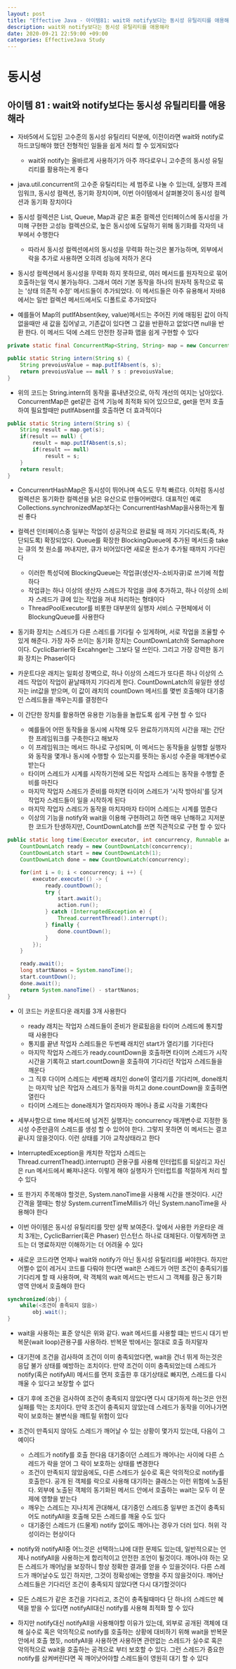 ```yaml
---
layout: post
title: "Effective Java - 아이템81: wait와 notify보다는 동시성 유틸리티를 애용해라"
description: wait와 notify보다는 동시성 유틸리티를 애용해라
date: 2020-09-21 22:59:00 +09:00
categories: EffectiveJava Study
---
```



# 동시성

## 아이템 81 : wait와 notify보다는 동시성 유틸리티를 애용해라

- 자바5에서 도입된 고수준의 동시성 유틸리티 덕분에, 이전이라면 wait와 notify로 하드코딩해야 했던 전형적인 일들을 쉽게 처리 할 수 있게되었다
    * wait와 notify는 올바르게 사용하기가 아주 까다로우니 고수준의 동시성 유틸리티를 활용하는게 좋다

- java.util.concurrent의 고수준 유틸리티는 세 범주로 나눌 수 있는데, 실행자 프레임워크, 동시성 컬렉션, 동기화 장치이며, 이번 아이템에서 살펴볼것이 동시성 컬렉션과 동기화 장치이다
- 동시성 컬렉션은 List, Queue, Map과 같은 표준 컬렉션 인터페이스에 동시성을 가미해 구현한 고성능 컬렉션으로, 높은 동시성에 도달하기 위해 동기화를 각자의 내부에서 수행한다
    * 따라서 동시성 컬렉션에서의 동시성을 무력화 하는것은 불가능하며, 외부에서 락을 추가로 사용하면 오히려 성능에 저하가 온다

- 동시성 컬렉션에서 동시성을 무력화 하지 못하므로, 여러 메서드를 원자적으로 묶어 호출하는일 역시 불가능하다. 그래서 여러 기본 동작을 하나의 원자적 동작으로 묶는 '상태 의존적 수정' 메서드들이 추가되었다. 이 메서드들은 아주 유용해서 자바8에서는 일반 컬렉션 메서드에서도 디폴트로 추가되었다
- 예를들어 Map의 putIfAbsent(key, value)메서드는 주어진 키에 매핑된 값이 아직 없을때만 새 값을 집어넣고, 기존값이 있다면 그 값을 반환하고 없었다면 null을 반환 한다. 이 메서드 덕에 스레드 안전한 정규화 맵을 쉽게 구현할 수 있다

```java
private static final ConcurrentMap<String, String> map = new ConcurrentMap<>();

public static String intern(String s) {
    String prevoiusValue = map.putIfAbsent(s, s);
    return prevoiusValue == null ? s : prevoiusValue;
}
```

- 위의 코드는 String.intern의 동작을 흉내낸것으로, 아직 개선의 여지는 남아있다. ConcurrentMap은 get같은 검색 기능에 최적화 되어 있으므로, get을 먼저 호출하여 필요할때만 putIfAbsent를 호출하면 더 효과적이다

```java
public static String intern(String s) {
    String result = map.get(s);
    if(result == null) {
        result = map.putIfAbsent(s,s);
        if(result == null)
            result = s;
    }
    return result;
}
```

- ConcurrenrtHashMap은 동시성이 뛰어나며 속도도 무척 빠르다. 이처럼 동시성 컬렉션은 동기화한 컬렉션을 낡은 유산으로 만들어버렸다. 대표적인 예로 Collections.synchronizedMap보다는 ConcurrentHashMap을사용하는게 훨씬 좋다
- 컬렉션 인터페이스중 일부는 작업이 성공적으로 완료될 때 까지 기다리도록(즉, 차단되도록) 확장되었다. Queue를 확장한 BlockingQueue에 추가된 메서드중 take는 큐의 첫 원소를 꺼내지만, 큐가 비어있다면 새로운 원소가 추가될 때까지 기다린다
    * 이러한 특성덕에 BlockingQueue는 작업큐(생산자-소비자큐)로 쓰기에 적합하다
    * 작업큐는 하나 이상의 생산자 스레드가 작업을 큐에 추가하고, 하나 이상의 소비자 스레드가 큐에 있는 작업을 꺼내 처리하는 형태이다
    * ThreadPoolExecutor를 비롯한 대부분의 실행자 서비스 구현체에서 이 BlockungQueue를 사용한다

- 동기화 장치는 스레드가 다른 스레드를 기다릴 수 있게하며, 서로 작업을 조율할 수 있게 해준다. 가장 자주 쓰이는 동기화 장치는 CountDownLatch와 Semaphore이다. CyclicBarrier와 Excahnger는 그보다 덜 쓰인다. 그리고 가장 강력한 동기화 장치는 Phaser이다
- 카운트다운 래치는 일회성 장벽으로, 하나 이상의 스레드가 또다른 하나 이상의 스레드 작업이 작업이 끝날때까지 기다리게 한다. CountDownLatch의 유일한 생성자는 int값을 받으며, 이 값이 래치의 countDown 메서드를 몇번 호출해야 대기중인 스레드들을 깨우는지를 결정한다
- 이 간단한 장치를 활용하면 유용한 기능들을 놀랍도록 쉽게 구현 할 수 있다
    * 예를들어 어떤 동작들을 동시에 시작해 모두 완료하기까지의 시간을 재는 간단한 프레임워크를 구축한다고 해보자
    * 이 프레임워크는 메서드 하나로 구성되며, 이 메서드는 동작들을 실행할 실행자와 동작을 몇개나 동시에 수행할 수 있는지를 뜻하는 동시성 수준을 매개변수로 받는다
    * 타이머 스레드가 시계를 시작하기전에 모든 작업자 스레드는 동작을 수행할 준비를 마친다
    * 마지막 작업자 스레드가 준비를 마치면 타이머 스레드가 '시작 방아쇠'를 당겨 작업자 스레드들이 일을 시작하게 된다
    * 마지막 작업자 스레드가 동작을 마치자마자 타이머 스레드는 시계를 멈춘다
    * 이상의 기능을 notify와 wait을 이용해 구현하려고 하면 매우 난해하고 지저분한 코드가 탄생하지만, CountDownLatch를 쓰면 직관적으로 구현 할 수 있다

```java
public static long time(Executor executor, int concurrency, Runnable action) throws InterruptedException {
    CountDownLatch ready = new CountDownLatch(concurrency);
    CountDownLatch start = new CountDownLatch(1);
    CountDownLatch done = new CountDownLatch(concurrency);

    for(int i = 0; i < concurrency; i ++) {
        executor.execute(() -> {
            ready.countDown();
            try {
                start.await();
                action.run();
            } catch (InterruptedException e) {
                Thread.currentThread().interrupt();
            } finally {
                done.countDown();
            }
        });
    }

    ready.await();
    long startNanos = System.nanoTime();
    start.countDown();
    done.await();
    return System.nanoTime() - startNanos;
}
```

- 이 코드는 카운트다운 래치를 3개 사용한다
    * ready 래치는 작업자 스레드들이 준비가 완료됬음을 타이머 스레드에 통지할 때 사용한다
    * 통지를 끝낸 작업자 스레드들은 두번째 래치인 start가 열리기를 기다린다
    * 마지막 작업자 스레드가 ready.countDown을 호출하면 타이머 스레드가 시작 시간을 기록하고 start.countDown을 호출하여 기다리던 작업자 스레드들을 깨운다
    * 그 직후 다이머 스레드는 세번째 래치인 done이 열리기를 기다리며, done래치는 마지막 남은 작업자 스레드가 동작을 마치고 done.countDown을 호출하면 열린다
    * 타이머 스레드는 done래치가 열리자마자 깨어나 종료 시각을 기록한다

- 세부사항으로 time 메서드에 넘겨진 실행자는 concurrency 매개변수로 지정한 동시성 수준만큼의 스레드를 생성 할 수 있어야 한다. 그렇지 못하면 이 메서드는 결코 끝나지 않을것이다. 이런 상태를 기아 교착상태라고 한다
- InterruptedException을 캐치한 작업자 스레드는 Thread.currentThead().interrupt() 관용구를 사용해 인터럽트를 되살리고 자신은 run 메서드에서 빠져나온다. 이렇게 해야 실행자가 인터럽트를 적절하게 처리 할 수 있다
- 또 한가지 주목해야 할것은, System.nanoTime을 사용해 시간을 잰것이다. 시간 간격을 잴때는 항상 System.currentTimeMillis가 아닌 System.nanoTime을 사용해야 한다
- 이번 아이템은 동시성 유틸리티를 맛만 살짝 보여준다. 앞에서 사용한 카운타운 래치 3개는, CyclicBarrier(혹은 Phaser) 인스턴스 하나로 대체된다. 이렇게하면 코드는 더 명료하지만 이해하기는 더 어려울 수 있다
- 새로운 코드라면 언제나 wait와 notify가 아닌 동시성 유틸리티를 써야한다. 하지만 어쩔수 없이 레거시 코드를 다뤄야 한다면 wait은 스레드가 어떤 조건이 충족되기를 기다리게 할 때 사용하며, 락 객체의 wait 메서드는 반드시 그 객체를 잠근 동기화 영역 안에서 호출해야 한다

```java
synchronized(obj) {
    while(<조건이 충족되지 않음>)
        obj.wait();
}
```

- wait을 사용하는 표준 양식은 위와 같다. wait 메서드를 사용할 떄는 반드시 대기 반복문(wait loop)관용구를 사용하라. 반복문 밖에서는 절대로 호출 하지말자
- 대기전에 조건을 검사하여 조건이 이미 충족되었다면, wait을 건너 뛰게 하는것은 응답 불가 상태를 예방하는 조치이다. 만약 조건이 이미 충족되었는데 스레드가 notify(혹은 notifyAll) 메서드를 먼저 호출한 후 대기상태로 빠지면, 스레드를 다시 깨울 수 있다고 보장할 수 없다
- 대기 후에 조건을 검사하여 조건이 충족되지 않았다면 다시 대기하게 하는것은 안전 실패를 막는 조치이다. 만약 조건이 충족되지 않았는데 스레드가 동작을 이어나가면 락이 보호하는 불변식을 깨트릴 위험이 있다
- 조건이 만족되지 않아도 스레드가 깨어날 수 있는 상황이 몇가지 있는데, 다음이 그 예이다
    * 스레드가 notify를 호출 한다음 대기중이던 스레드가 깨어나는 사이에 다른 스레드가 락을 얻어 그 락이 보호하는 상태를 변경한다
    * 조건이 만족되지 않았음에도, 다른 스레드가 실수로 혹은 악의적으로 notify를 호출한다. 공개 된 객체를 락으로 사용해 대기하는 클래스는 이런 위험에 노출된다. 외부에 노출된 객체의 동기화된 메서드 안에서 호출하는 wait는 모두 이 문제에 영향을 받는다
    * 깨우는 스레드는 지나치게 관대해서, 대기중인 스레드중 일부만 조건이 충족되어도 notifyAll을 호출해 모든 스레드를 깨울 수도 있다
    * 대기중인 스레드가 (드물게) notify 없이도 깨어나는 경우가 더러 있다. 허위 각성이라는 현상이다

- notify와 notifyAll중 어느것은 선택하느냐에 대한 문제도 있는데, 일반적으로는 언제나 notifyAll을 사용하는게 합리적이고 안전한 조언이 될것이다. 깨어나야 하는 모든 스레드가 깨어남을 보장하니 항상 정확한 결과를 얻을 수 있을것이다. 다른 스레드가 깨어날수도 있긴 하지만, 그것이 정확성에는 영향을 주지 않을것이다. 깨어난 스레드들은 기다리던 조건이 충족되지 않았다면 다시 대기할것이다
- 모든 스레드가 같은 조건을 기다리고, 조건이 충족될때마다 단 하나의 스레드만 혜택을 받을 수 있다면 notifyAll대신 notify를 사용해 최적화 할 수 있다
- 하지만 notify대신 notifyAll을 사용해야할 이유가 있는데, 외부로 공개된 객체에 대해 실수로 혹은 악의적으로 notify를 호출하는 상황에 대비하기 위해 wait을 반복문 안에서 호출 했듯, notifyAll을 사용하면 사용하면 관련없는 스레드가 실수로 혹은 악의적으로 wait을 호출하는 공격으로 부터 보호할 수 있다. 그런 스레드가 중요한 notify를 삼켜버린다면 꼭 깨어낫어야할 스레드들이 영원히 대기 할 수 있다